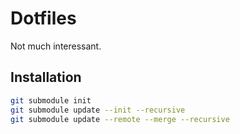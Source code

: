 # Dotfiles

Not much interessant.


## Installation

```bash
git submodule init
git submodule update --init --recursive
git submodule update --remote --merge --recursive
 ```
